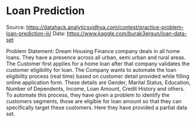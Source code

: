 # Loan Prediction

Source: https://datahack.analyticsvidhya.com/contest/practice-problem-loan-prediction-iii/
Data: https://www.kaggle.com/burak3ergun/loan-data-set

Problem Statement:
Dream Housing Finance company deals in all home loans. They have a presence across all urban, semi urban and rural areas. The Customer first applies for a home loan after that company validates the customer eligibility for loan. The Company wants to automate the loan eligibility process (real time) based on customer detail provided while filling online application form. These details are Gender, Marital Status, Education, Number of Dependents, Income, Loan Amount, Credit History and others. To automate this process, they have given a problem to identify the customers segments, those are eligible for loan amount so that they can specifically target these customers. Here they have provided a partial data set.
